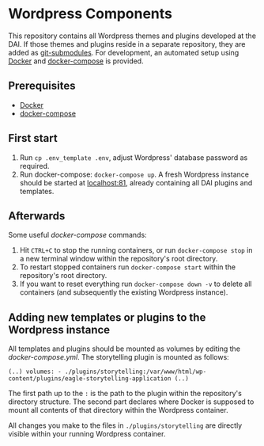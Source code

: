 # Wordpress Components

This repository contains all Wordpress themes and plugins developed at the DAI. If those themes and plugins reside in a
separate repository, they are added as [git-submodules](https://git-scm.com/docs/git-submodule). For development, an 
automated setup using [Docker](https://www.docker.com/) and [docker-compose](https://docs.docker.com/compose/) is 
provided.

## Prerequisites

* [Docker](https://www.docker.com/)
* [docker-compose](https://docs.docker.com/compose/)

## First start

1. Run `cp .env_template .env`, adjust Wordpress' database password as required.
2. Run docker-compose: `docker-compose up`. A fresh Wordpress instance should be started at 
[localhost:81](http://localhost:81), already containing all DAI plugins and templates.

## Afterwards

Some useful _docker-compose_ commands:
1. Hit `CTRL+C` to stop the running containers, or run `docker-compose stop` in a new terminal window within the 
repository's root directory.
2. To restart stopped containers run `docker-compose start` within the repository's root directory.
3. If you want to reset everything run `docker-compose down -v` to delete all containers (and subsequently the existing Wordpress instance). 

## Adding new templates or plugins to the Wordpress instance

All templates and plugins should be mounted as volumes by editing the _docker-compose.yml_. The storytelling 
plugin is mounted as follows:

``
(..)
    volumes:
    - ./plugins/storytelling:/var/www/html/wp-content/plugins/eagle-storytelling-application
(..)
``

The first path up to the `:` is the path to the plugin within the repository's directory structure. The second part 
declares where Docker is supposed to mount all contents of that directory within the Wordpress container.

All changes you make to the files in `./plugins/storytelling` are directly visible within your running Wordpress 
container.
